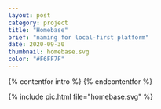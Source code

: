 ```yaml
---
layout: post
category: project
title: "Homebase"
brief: "naming for local-first platform"
date: 2020-09-30
thumbnail: homebase.svg
color: "#F6FF7F"
---
```


{% contentfor intro %}
{% endcontentfor %}

{% include pic.html file="homebase.svg" %}
